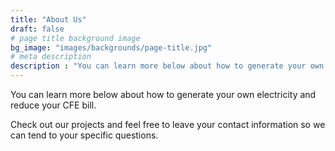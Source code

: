 ```yaml
---
title: "About Us"
draft: false
# page title background image
bg_image: "images/backgrounds/page-title.jpg"
# meta description
description : "You can learn more below about how to generate your own electricity and reduce your CFE bill."
---
```


You can learn more below about how to generate your own electricity and reduce your CFE bill.

Check out our projects and feel free to leave your contact information so we can tend to your specific questions.